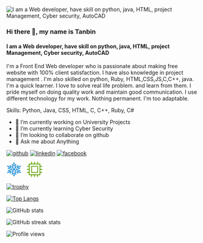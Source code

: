 ![I am a Web developer, have skill on python, java, HTML, project Management, Cyber security, AutoCAD](https://scontent.fdac24-2.fna.fbcdn.net/v/t39.30808-6/346624881_536944811749267_2673966950443288268_n.png?_nc_cat=105&ccb=1-7&_nc_sid=e3f864&_nc_eui2=AeHmfeSLQfPoWfXcMRoqTlDGDn4foW5xbLAOfh-hbnFssCsTpQikmPbI-9dTOPWzlXk3U3thQFqG6-pTz0Wq94rq&_nc_ohc=WlpZ9NLdesgAX_kKHPs&_nc_ht=scontent.fdac24-2.fna&oh=00_AfCUXYGCP-YXP5tXkO6ezFZMiw3r1go6sDYGQIqHff24nQ&oe=64614327)

### Hi there 👋, my name is Tanbin
#### I am a Web developer, have skill on python, java, HTML, project Management, Cyber security, AutoCAD
I'm a Front End Web developer who is passionate about making free website with 100% client satisfaction. I have also knowledge in project management . I'm also skilled on python, Ruby, HTML,CSS,JS,C,C++, java. I'm a quick learner. I love to solve real life problem. and learn from them. I pride myself on doing quality work and maintain good communication. I use different technology for my work. Nothing permanent. I'm too adaptable.

Skills: Python, Java, CSS, HTML, C, C++, Ruby, C#

- 🔭 I’m currently working on University Projects 
- 🌱 I’m currently learning Cyber Security 
- 👯 I’m looking to collaborate on github 
- 💬 Ask me about Anything 


[<img src='https://cdn.jsdelivr.net/npm/simple-icons@3.0.1/icons/github.svg' alt='github' height='40'>](https://github.com/Tanbin23)  [<img src='https://cdn.jsdelivr.net/npm/simple-icons@3.0.1/icons/linkedin.svg' alt='linkedin' height='40'>](https://www.linkedin.com/in/https://www.linkedin.com/in/tanbin-ahmed-a42a131b7//)  [<img src='https://cdn.jsdelivr.net/npm/simple-icons@3.0.1/icons/facebook.svg' alt='facebook' height='40'>](https://www.facebook.com/https://www.facebook.com/tanvin.ahmed.733/)  

<a href='https://archiveprogram.github.com/'><img src='https://raw.githubusercontent.com/acervenky/animated-github-badges/master/assets/acbadge.gif' width='40' height='40'></a> <a href='https://docs.github.com/en/developers'><img src='https://raw.githubusercontent.com/acervenky/animated-github-badges/master/assets/devbadge.gif' width='40' height='40'></a> 

[![trophy](https://github-profile-trophy.vercel.app/?username=Tanbin23)](https://github.com/ryo-ma/github-profile-trophy)

[![Top Langs](https://github-readme-stats.vercel.app/api/top-langs/?username=Tanbin23)](https://github.com/anuraghazra/github-readme-stats)

![GitHub stats](https://github-readme-stats.vercel.app/api?username=Tanbin23&show_icons=true)  

![GitHub streak stats](https://streak-stats.demolab.com/?user=Tanbin23)  

![Profile views](https://gpvc.arturio.dev/Tanbin23)  
